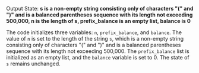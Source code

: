 Output State: **s is a non-empty string consisting only of characters "(" and ")" and is a balanced parentheses sequence with its length not exceeding 500,000, n is the length of s, prefix_balance is an empty list, balance is 0**

The code initializes three variables: `n`, `prefix_balance`, and `balance`. The value of `n` is set to the length of the string `s`, which is a non-empty string consisting only of characters "(" and ")" and is a balanced parentheses sequence with its length not exceeding 500,000. The `prefix_balance` list is initialized as an empty list, and the `balance` variable is set to 0. The state of `s` remains unchanged.